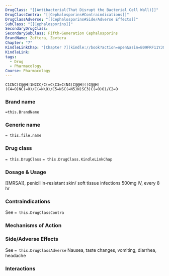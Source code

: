 ```yaml
---
DrugClass: "[[Antibacterial(That Disrupt the Bacterial Cell Wall)]]"
DrugClassContra: "[[Cephalosporins#Contraindications]]"
DrugClassAdverse: "[[Cephalosporins#Side/Adverse Effects]]"
SubClass: "[[Cephalosporins]]"
SecondaryDrugClass: 
SecondarySubClass: Fifth-Generation Cephalosporins
BrandName: Zeftera, Zevtera
Chapter: "7"
KindleLinkChap: "[Chapter 7](kindle://book?action=open&asin=B09FRF11YJ&location=3380)"
KindleLink: 
tags:
  - Drug
  - Pharmacology
Course: Pharmacology
---
```

```smiles
C1CNC[C@@H]1N2CC/C(=C\C3=C(N4[C@@H]([C@@H](C4=O)NC(=O)/C(=N\O)/C5=NSC(=N5)N)SC3)C(=O)O)/C2=O
```

### Brand name
`=this.BrandName`
### Generic name
`= this.file.name`

### Drug class 
`= this.DrugClass`
	`= this.DrugClass.KindleLinkChap`

### Dosage & Usage
[[MRSA]], penicillin-resistant skin/ soft tissue infections 
500mg IV, every 8 hr

### Contraindications
See `= this.DrugClassContra`

### Mechanisms of Action

### Side/Adverse Effects
See `= this.DrugClassAdverse`
Nausea, taste changes, vomiting, diarrhea, headache

### Interactions
